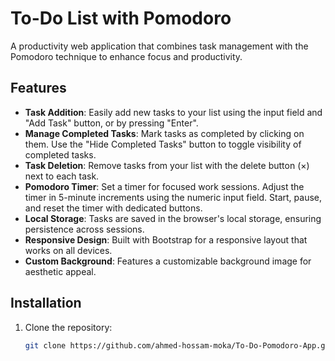 # To-Do List with Pomodoro

A productivity web application that combines task management with the Pomodoro technique to enhance focus and productivity.

## Features

- **Task Addition**: Easily add new tasks to your list using the input field and "Add Task" button, or by pressing "Enter".
- **Manage Completed Tasks**: Mark tasks as completed by clicking on them. Use the "Hide Completed Tasks" button to toggle visibility of completed tasks.
- **Task Deletion**: Remove tasks from your list with the delete button (×) next to each task.
- **Pomodoro Timer**: Set a timer for focused work sessions. Adjust the timer in 5-minute increments using the numeric input field. Start, pause, and reset the timer with dedicated buttons.
- **Local Storage**: Tasks are saved in the browser's local storage, ensuring persistence across sessions.
- **Responsive Design**: Built with Bootstrap for a responsive layout that works on all devices.
- **Custom Background**: Features a customizable background image for aesthetic appeal.

## Installation

1. Clone the repository:
   ```bash
   git clone https://github.com/ahmed-hossam-moka/To-Do-Pomodoro-App.git
